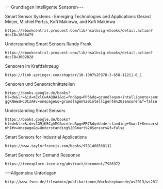 ---Grundlagen Intelligente Sensoren---

Smart Sensor Systems : Emerging Technologies and Applications
Gerard Meijer, Michiel Pertijs, Kofi Makinwa, and Kofi Makinwa
```
https://ebookcentral.proquest.com/lib/hsalbsig-ebooks/detail.action?docID=1666479
```
Understanding Smart Sensors
Randy Frank
```
https://ebookcentral.proquest.com/lib/hsalbsig-ebooks/detail.action?docID=3002028
```

Sensoren im Kraftfahrzeug
```
https://link.springer.com/chapter/10.1007%2F978-3-658-11211-0_1
```

Sensoren und Sensorschnittstellen
```
https://books.google.de/books?hl=de&lr=&id=mZxlCwAAQBAJ&oi=fnd&pg=PP5&dq=grundlagen+intelligente+sensoren+&ots=x4S6gNmBha&sig=qh1UK7GI6IPA5-ggKNeesHCDCzA#v=onepage&q=grundlagen%20intelligente%20sensoren&f=false
```

Understanding Smart Sensors
```
https://books.google.de/books?hl=de&lr=&id=v4G9jKBCghMC&oi=fnd&pg=PR7&dq=Understanding+Smart+Sensors&ots=fgHT9yEjmc&sig=5Xrs0tm3nR3aF4QaHywLZAs-nhI#v=onepage&q=Understanding%20Smart%20Sensors&f=false
```

Smart Sensors for Industrial Applications
```
https://www.taylorfrancis.com/books/9781466568112
```

Smart Sensors for Demand Response
```
https://ieeexplore.ieee.org/abstract/document/7986972
```

---Allgemeine Unterlagen
```
http://www.fvee.de/fileadmin/publikationen/Workshopbaende/ws2013/ws2013_03_02.pdf
```
